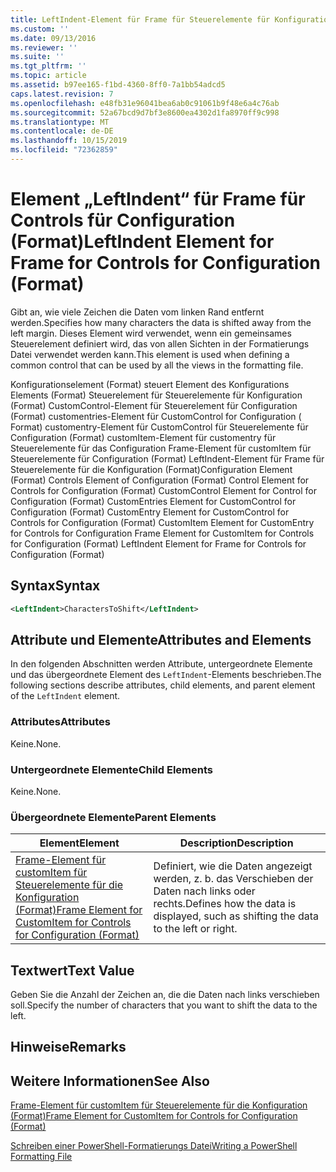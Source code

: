 ```yaml
---
title: LeftIndent-Element für Frame für Steuerelemente für Konfiguration (Format) | Microsoft-Dokumentation
ms.custom: ''
ms.date: 09/13/2016
ms.reviewer: ''
ms.suite: ''
ms.tgt_pltfrm: ''
ms.topic: article
ms.assetid: b97ee165-f1bd-4360-8ff0-7a1bb54adcd5
caps.latest.revision: 7
ms.openlocfilehash: e48fb31e96041bea6ab0c91061b9f48e6a4c76ab
ms.sourcegitcommit: 52a67bcd9d7bf3e8600ea4302d1fa8970ff9c998
ms.translationtype: MT
ms.contentlocale: de-DE
ms.lasthandoff: 10/15/2019
ms.locfileid: "72362859"
---
```

# <a name="leftindent-element-for-frame-for-controls-for-configuration-format"></a><span data-ttu-id="34eb2-102">Element „LeftIndent“ für Frame für Controls für Configuration (Format)</span><span class="sxs-lookup"><span data-stu-id="34eb2-102">LeftIndent Element for Frame for Controls for Configuration (Format)</span></span>

<span data-ttu-id="34eb2-103">Gibt an, wie viele Zeichen die Daten vom linken Rand entfernt werden.</span><span class="sxs-lookup"><span data-stu-id="34eb2-103">Specifies how many characters the data is shifted away from the left margin.</span></span> <span data-ttu-id="34eb2-104">Dieses Element wird verwendet, wenn ein gemeinsames Steuerelement definiert wird, das von allen Sichten in der Formatierungs Datei verwendet werden kann.</span><span class="sxs-lookup"><span data-stu-id="34eb2-104">This element is used when defining a common control that can be used by all the views in the formatting file.</span></span>

<span data-ttu-id="34eb2-105">Konfigurationselement (Format) steuert Element des Konfigurations Elements (Format) Steuerelement für Steuerelemente für Konfiguration (Format) CustomControl-Element für Steuerelement für Configuration (Format) customentries-Element für CustomControl for Configuration ( Format) customentry-Element für CustomControl für Steuerelemente für Configuration (Format) customItem-Element für customentry für Steuerelemente für das Configuration Frame-Element für customItem für Steuerelemente für Configuration (Format) LeftIndent-Element für Frame für Steuerelemente für die Konfiguration (Format)</span><span class="sxs-lookup"><span data-stu-id="34eb2-105">Configuration Element (Format) Controls Element of Configuration (Format) Control Element for Controls for Configuration (Format) CustomControl Element for Control for Configuration (Format) CustomEntries Element for CustomControl for Configuration (Format) CustomEntry Element for CustomControl for Controls for Configuration (Format) CustomItem Element for CustomEntry for Controls for Configuration Frame Element for CustomItem for Controls for Configuration (Format) LeftIndent Element for Frame for Controls for Configuration (Format)</span></span>

## <a name="syntax"></a><span data-ttu-id="34eb2-106">Syntax</span><span class="sxs-lookup"><span data-stu-id="34eb2-106">Syntax</span></span>

```xml
<LeftIndent>CharactersToShift</LeftIndent>
```

## <a name="attributes-and-elements"></a><span data-ttu-id="34eb2-107">Attribute und Elemente</span><span class="sxs-lookup"><span data-stu-id="34eb2-107">Attributes and Elements</span></span>

<span data-ttu-id="34eb2-108">In den folgenden Abschnitten werden Attribute, untergeordnete Elemente und das übergeordnete Element des `LeftIndent`-Elements beschrieben.</span><span class="sxs-lookup"><span data-stu-id="34eb2-108">The following sections describe attributes, child elements, and parent element of the `LeftIndent` element.</span></span>

### <a name="attributes"></a><span data-ttu-id="34eb2-109">Attributes</span><span class="sxs-lookup"><span data-stu-id="34eb2-109">Attributes</span></span>

<span data-ttu-id="34eb2-110">Keine.</span><span class="sxs-lookup"><span data-stu-id="34eb2-110">None.</span></span>

### <a name="child-elements"></a><span data-ttu-id="34eb2-111">Untergeordnete Elemente</span><span class="sxs-lookup"><span data-stu-id="34eb2-111">Child Elements</span></span>

<span data-ttu-id="34eb2-112">Keine.</span><span class="sxs-lookup"><span data-stu-id="34eb2-112">None.</span></span>

### <a name="parent-elements"></a><span data-ttu-id="34eb2-113">Übergeordnete Elemente</span><span class="sxs-lookup"><span data-stu-id="34eb2-113">Parent Elements</span></span>

|<span data-ttu-id="34eb2-114">Element</span><span class="sxs-lookup"><span data-stu-id="34eb2-114">Element</span></span>|<span data-ttu-id="34eb2-115">Description</span><span class="sxs-lookup"><span data-stu-id="34eb2-115">Description</span></span>|
|-------------|-----------------|
|[<span data-ttu-id="34eb2-116">Frame-Element für customItem für Steuerelemente für die Konfiguration (Format)</span><span class="sxs-lookup"><span data-stu-id="34eb2-116">Frame Element for CustomItem for Controls for Configuration (Format)</span></span>](./frame-element-for-customitem-for-controls-for-configuration-format.md)|<span data-ttu-id="34eb2-117">Definiert, wie die Daten angezeigt werden, z. b. das Verschieben der Daten nach links oder rechts.</span><span class="sxs-lookup"><span data-stu-id="34eb2-117">Defines how the data is displayed, such as shifting the data to the left or right.</span></span>|

## <a name="text-value"></a><span data-ttu-id="34eb2-118">Textwert</span><span class="sxs-lookup"><span data-stu-id="34eb2-118">Text Value</span></span>

<span data-ttu-id="34eb2-119">Geben Sie die Anzahl der Zeichen an, die die Daten nach links verschieben soll.</span><span class="sxs-lookup"><span data-stu-id="34eb2-119">Specify the number of characters that you want to shift the data to the left.</span></span>

## <a name="remarks"></a><span data-ttu-id="34eb2-120">Hinweise</span><span class="sxs-lookup"><span data-stu-id="34eb2-120">Remarks</span></span>

## <a name="see-also"></a><span data-ttu-id="34eb2-121">Weitere Informationen</span><span class="sxs-lookup"><span data-stu-id="34eb2-121">See Also</span></span>

[<span data-ttu-id="34eb2-122">Frame-Element für customItem für Steuerelemente für die Konfiguration (Format)</span><span class="sxs-lookup"><span data-stu-id="34eb2-122">Frame Element for CustomItem for Controls for Configuration (Format)</span></span>](./frame-element-for-customitem-for-controls-for-configuration-format.md)

[<span data-ttu-id="34eb2-123">Schreiben einer PowerShell-Formatierungs Datei</span><span class="sxs-lookup"><span data-stu-id="34eb2-123">Writing a PowerShell Formatting File</span></span>](./writing-a-powershell-formatting-file.md)
